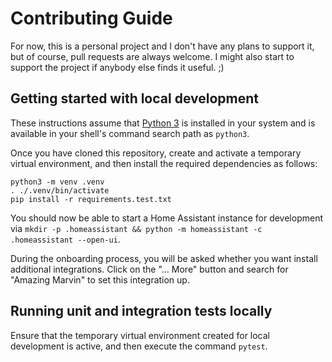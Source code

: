 # Contributing Guide

For now, this is a personal project and I don't have any plans to support it,
but of course, pull requests are always welcome. I might also start to support
the project if anybody else finds it useful. ;)

## Getting started with local development

These instructions assume that [Python 3](https://docs.python.org/3/) is
installed in your system and is available in your shell's command search path
as `python3`.

Once you have cloned this repository, create and activate a temporary virtual
environment, and then install the required dependencies as follows:

```
python3 -m venv .venv
. ./.venv/bin/activate
pip install -r requirements.test.txt
```

You should now be able to start a Home Assistant instance for development via
`mkdir -p .homeassistant && python -m homeassistant -c .homeassistant --open-ui`.

During the onboarding process, you will be asked whether you want install
additional integrations. Click on the "... More" button and search for "Amazing
Marvin" to set this integration up.

## Running unit and integration tests locally

Ensure that the temporary virtual environment created for local development is
active, and then execute the command `pytest`.
